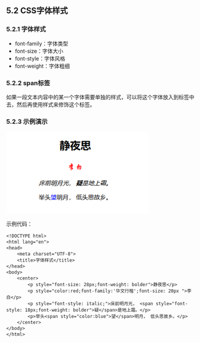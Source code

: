 ## 5.2 CSS字体样式

### 5.2.1 字体样式

* font-family：字体类型
* font-size：字体大小
* font-style：字体风格
* font-weight：字体粗细

### 5.2.2 span标签

如果一段文本内容中的某一个字体需要单独的样式，可以将这个字体放入到<span></span>标签中去，然后再使用样式来修饰这个标签。

### 5.2.3 示例演示

![](images/csszitiyangshi.png) 

示例代码：

	<!DOCTYPE html>
	<html lang="en">
	<head>
		<meta charset="UTF-8">
		<title>字体样式</title>
	</head>
	<body>
		<center>
			<p style="font-size: 28px;font-weight: bolder">静夜思</p>
			<p style="color:red;font-family:'华文行楷';font-size: 20px ">李白</p>
			<p style="font-style: italic;">床前明月光， <span style="font-style: 18px;font-weight: bolder">疑</span>是地上霜。</p>
			<p>举头<span style="color:blue">望</span>明月， 低头思故乡。</p>
		</center>
	</body>
	</html>

